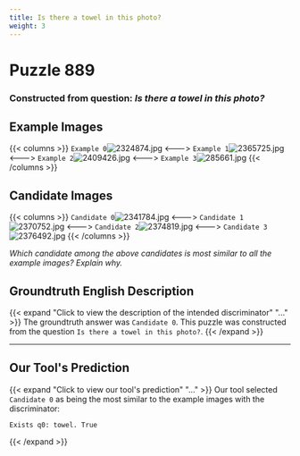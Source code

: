 ```yaml
---
title: Is there a towel in this photo?
weight: 3
---
```


# Puzzle 889
### Constructed from question: _Is there a towel in this photo?_


## Example Images
{{< columns >}}
`Example 0`![2324874.jpg](/gqa_images/2324874.jpg)
<--->
`Example 1`![2365725.jpg](/gqa_images/2365725.jpg)
<--->
`Example 2`![2409426.jpg](/gqa_images/2409426.jpg)
<--->
`Example 3`![285661.jpg](/gqa_images/285661.jpg)
{{< /columns >}}

## Candidate Images
{{< columns >}}
`Candidate 0`![2341784.jpg](/gqa_images/2341784.jpg)
<--->
`Candidate 1`![2370752.jpg](/gqa_images/2370752.jpg)
<--->
`Candidate 2`![2374819.jpg](/gqa_images/2374819.jpg)
<--->
`Candidate 3`![2376492.jpg](/gqa_images/2376492.jpg)
{{< /columns >}}

*Which candidate among the above candidates is most similar to all the example images? Explain why.*

## Groundtruth English Description

{{< expand "Click to view the description of the intended discriminator" "..." >}}
The groundtruth answer was `Candidate 0`. This puzzle was constructed from the question `Is there a towel in this photo?`.
{{< /expand >}}

---

## Our Tool's Prediction

{{< expand "Click to view our tool's prediction" "..." >}}
Our tool selected `Candidate 0` as being the most similar to the example images with the discriminator:
```plaintext
Exists q0: towel. True
```
{{< /expand >}}
